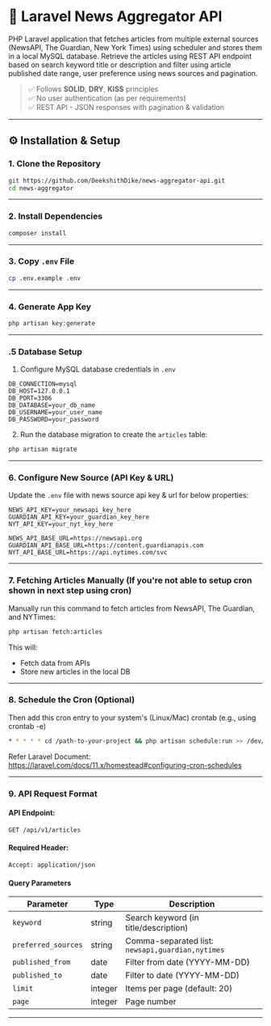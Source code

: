 
# 📰 Laravel News Aggregator API

PHP Laravel application that fetches articles from multiple external sources (NewsAPI, The Guardian, New York Times) using scheduler and stores them in a local MySQL database. Retrieve the articles using REST API endpoint based on search keyword title or description and filter using article published date range, user preference using news sources and pagination.

> ✅ Follows **SOLID**, **DRY**, **KISS** principles  
> ✅ No user authentication (as per requirements)  
> ✅ REST API - JSON responses with pagination & validation

---

## ⚙️ Installation & Setup

### 1. Clone the Repository

```bash
git https://github.com/DeekshithDike/news-aggregator-api.git
cd news-aggregator
```
---

### 2. Install Dependencies

```bash
composer install
```
---

### 3. Copy `.env` File

```bash
cp .env.example .env
```
---

### 4. Generate App Key

```bash
php artisan key:generate
```
---

### .5 Database Setup

1. Configure MySQL database credentials in `.env`

```env
DB_CONNECTION=mysql
DB_HOST=127.0.0.1
DB_PORT=3306
DB_DATABASE=your_db_name
DB_USERNAME=your_user_name
DB_PASSWORD=your_password
```
2. Run the database migration to create the `articles` table:

```bash
php artisan migrate
```
---

### 6. Configure New Source (API Key & URL)

Update the `.env` file with news source api key & url for below properties:

```env
NEWS_API_KEY=your_newsapi_key_here
GUARDIAN_API_KEY=your_guardian_key_here
NYT_API_KEY=your_nyt_key_here

NEWS_API_BASE_URL=https://newsapi.org
GUARDIAN_API_BASE_URL=https://content.guardianapis.com
NYT_API_BASE_URL=https://api.nytimes.com/svc
```
---

### 7. Fetching Articles Manually (If you're not able to setup cron shown in next step using cron)

Manually run this command to fetch articles from NewsAPI, The Guardian, and NYTimes:

```bash
php artisan fetch:articles
```

This will:
- Fetch data from APIs
- Store new articles in the local DB

---

### 8. Schedule the Cron (Optional)

Then add this cron entry to your system's (Linux/Mac) crontab (e.g., using crontab -e)

```bash
* * * * * cd /path-to-your-project && php artisan schedule:run >> /dev/null 2>&1
```
Refer Laravel Document: https://laravel.com/docs/11.x/homestead#configuring-cron-schedules

---

### 9. API Request Format

#### API Endpoint:
`GET /api/v1/articles`

#### Required Header:
`Accept: application/json`

#### Query Parameters

| Parameter           | Type     | Description                                   |
|--------------------|----------|-----------------------------------------------|
| `keyword`           | string   | Search keyword (in title/description)         |
| `preferred_sources` | string   | Comma-separated list: `newsapi,guardian,nytimes`  |
| `published_from`    | date     | Filter from date (YYYY-MM-DD)                 |
| `published_to`      | date     | Filter to date (YYYY-MM-DD)                   |
| `limit`             | integer  | Items per page (default: 20)                  |
| `page`              | integer  | Page number                                   |

---
